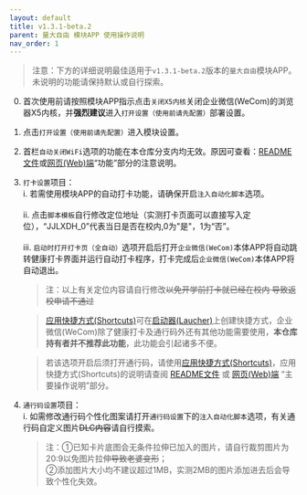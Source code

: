 ```yaml
---
layout: default
title: v1.3.1-beta.2
parent: 量大自由 模块APP 使用操作说明
nav_order: 1
---
```


> 注意：下方的详细说明最佳适用于`v1.3.1-beta.2`版本的`量大自由`模块APP。<br>未说明的功能请保持默认或自行探索。
  0.  首次使用前请按照模块APP指示点击`关闭X5内核`关闭企业微信(WeCom)的浏览器X5内核，并**强烈建议**进入`打开设置（使用前请先配置）`部署设置。

  1. 点击`打开设置（使用前请先配置）`进入模块设置。

  2. 首栏`自动关闭WiFi`选项的功能在本仓库分支内均无效。原因可查看：[README文件](https://github.com/ZWolken/cjluFree#%E5%8A%9F%E8%83%BD)或[网页(Web)端](https://zwolken.github.io/cjluFree/#%E5%8A%9F%E8%83%BD)“功能”部分的注意说明。

  3. `打卡设置`项目：
    <br>i. 若需使用模块APP的自动打卡功能，请确保开启`注入自动化脚本`选项。
    <br>
    <br>ii. 点击`脚本模板`自行修改定位地址（实测打卡页面可以直接写入定位），“JJLXDH_0”代表当日是否在校内,0为"是"，1为“否”。
    <br>
    <br>iii. `启动时打开打卡页（全自动）`选项开启后打开`企业微信(WeCom)`本体APP将自动跳转健康打卡界面并运行自动打卡程序，打卡完成后`企业微信(WeCom)`本体APP将自动退出。
    
      > 注：以上有关定位内容请自行修改~~以免开学前打卡就已经在校内 导致返校申请不通过~~
      
      > [应用快捷方式(Shortcuts)](https://developer.android.com/guide/topics/ui/shortcuts)可在[启动器(Laucher)](https://android.fandom.com/wiki/Launchers)上创建快捷方式，企业微信(WeCom)除了健康打卡及通行码外还有其他功能需要使用，**本仓库持有者并不推荐此功能**，此功能会引起诸多不便。

      >  若该选项开启后须打开通行码，请使用[应用快捷方式(Shortcuts)](https://developer.android.com/guide/topics/ui/shortcuts)，应用快捷方式(Shortcuts)的说明请查阅 [README文件](https://github.com/ZWolken/cjluFree/blob/LSPatch/cjluFree_plug-in/plug-in_README.md#%E4%B8%BB%E8%A6%81%E6%93%8D%E4%BD%9C%E8%AF%B4%E6%98%8E) 或 [网页(Web)端](https://zwolken.github.io/cjluFree/cjluFree_plug-in/plug-in_README.html#%E4%B8%BB%E8%A6%81%E6%93%8D%E4%BD%9C%E8%AF%B4%E6%98%8E) “主要操作说明”部分。

  4. `通行码设置`项目：
    <br>i. 如需修改通行码个性化图案请打开`通行码设置`下的`注入自动化脚本`选项，有关通行码自定义图片~~DLC内容~~请自行摸索。
     > 注：①已知卡片底图会无条件拉伸已加入的图片，请自行裁剪图片为20:9以免图片拉伸~~导致老婆变形~~；<br>②添加图片大小均不建议超过1MB，实测2MB的图片添加进去后会导致个性化失效。
